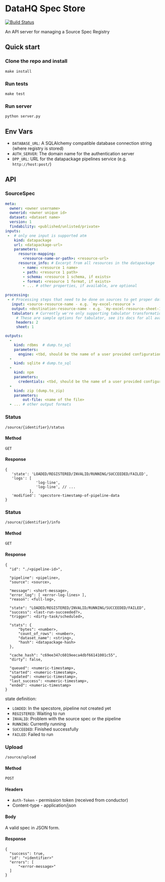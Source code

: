 # DataHQ Spec Store

[![Build Status](https://travis-ci.org/datahq/specstore.svg?branch=master)](https://travis-ci.org/datahq/specstore)

An API server for managing a Source Spec Registry 

## Quick start

### Clone the repo and install

`make install`

### Run tests

`make test`

### Run server

`python server.py`

## Env Vars
- `DATABASE_URL`: A SQLAlchemy compatible database connection string (where registry is stored) 
- `AUTH_SERVER`: The domain name for the authentication server 
- `DPP_URL`: URL for the datapackage pipelines service (e.g. `http://host:post/`) 

## API

### SourceSpec

```yaml
meta:
  owner: <owner username>
  ownerid: <owner unique id>
  dataset: <dataset name>
  version: 1
  findability: <published/unlisted/private>
inputs:
 -  # only one input is supported atm
    kind: datapackage
    url: <datapackage-url>
    parameters:
      resource-mapping:
        <resource-name-or-path>: <resource-url>
      resource_info: # Excerpt from all resources in the datapackage
        - name: <resource 1 name>
        - path: <resource 1 path>
        - schema: <resource 1 schema, if exists>
        - format: <resource 1 format, if exists>
        - ... # other properties, if available, are optional
        
processing:
 - # Processing steps that need to be done on sources to get proper data streams
   input: <source-resource-name - e.g. `my-excel-resource`>
   output: <destination-resource-name - e.g. `my-excel-resource-sheet-1`>
   tabulator: # Currently we're only supporting tabulator transformations
     # These are sample options for tabulator, see its docs for all available options
     headers: 2 
     sheet: 1

outputs:
  -
    kind: rdbms  # dump.to_sql
    parameters:
      engine: <tbd, should be the name of a user provided configuration - not the actual connection string>
  -
    kind: sqlite # dump.to_sql
  -
    kind: npm  
    parameters:
      credentials: <tbd, should be the name of a user provided configuration - not the actual credentials>
  -
    kind: zip (dump.to_zip)
    parameters: 
        out-file: <name of the file>
  - ... # other output formats

```

### Status

`/source/{identifier}/status`

#### Method

`GET`

#### Response

```javascript=
{
   'state': 'LOADED/REGISTERED/INVALID/RUNNING/SUCCEEDED/FAILED',
   'logs': [
              'log-line', 
              'log-line', // ...
           ],
   'modified': 'specstore-timestamp-of-pipeline-data
}
```

### Status

`/source/{identifier}/info`

#### Method

`GET`

#### Response

```javascript=
{
  "id": "./<pipeline-id>",

  "pipeline": <pipeline>,
  "source": <source>,

  "message": <short-message>,
  "error_log": [ <error-log-lines> ],
  "reason": <full-log>,

  "state": "LOADED/REGISTERED/INVALID/RUNNING/SUCCEEDED/FAILED",
  "success": <last-run-succeeded?>,
  "trigger": <dirty-task/scheduled>,

  "stats": {
      "bytes": <number>,
      "count_of_rows": <number>,
      "dataset_name": <string>,
      "hash": <datapackage-hash>
  },

  "cache_hash": "c69ee347c6019eeca4dbf66141001c55",
  "dirty": false,

  "queued": <numeric-timestamp>,
  "started": <numeric-timestamp>,
  "updated": <numeric-timestamp>,
  "last_success": <numeric-timestamp>,
  "ended": <numeric-timestamp>
}
```

state definition:

- `LOADED`: In the specstore, pipeline not created yet
- `REGISTERED`: Waiting to run
- `INVALID`: Problem with the source spec or the pipeline
- `RUNNING`: Currently running
- `SUCCEEDED`: Finished successfully
- `FAILED`: Failed to run

### Upload 

`/source/upload`

#### Method

`POST`

#### Headers

* `Auth-Token` - permission token (received from conductor)
* Content-type - application/json

#### Body

A valid spec in JSON form.

#### Response

```javascript=
{
  "success": true,
  "id": "<identifier>"
  "errors": [
      "<error-message>"
  ]
}
```
